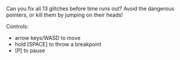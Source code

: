 Can you fix all 13 glitches before time runs out?
Avoid the  dangerous pointers, or kill them by jumping on their heads!

Controls:
- arrow keys/WASD to move
- hold [SPACE] to throw a breakpoint
- [P] to pause